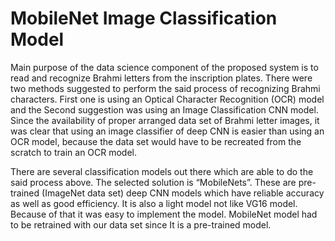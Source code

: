 # MobileNet Image Classification Model

Main purpose of the data science component of the proposed system is to read and recognize Brahmi letters from the inscription plates. There were two methods suggested to perform the said process of recognizing Brahmi characters. First one is using an Optical Character Recognition (OCR) model and the Second suggestion was using an Image Classification CNN model. Since the availability of proper arranged data set of Brahmi letter images, it was clear that using an image classifier of deep CNN is easier than using an OCR model, because the data set would have to be recreated from the scratch to train an OCR model. 

There are several classification models out there which are able to do the said process  above. The selected solution is “MobileNets”. These are pre-trained (ImageNet data set) deep CNN models which have reliable accuracy as well as good efficiency. It is also a light model not like VG16 model. Because of that it was easy to implement the model. MobileNet model had to be retrained with our data set since It is a pre-trained model. 
